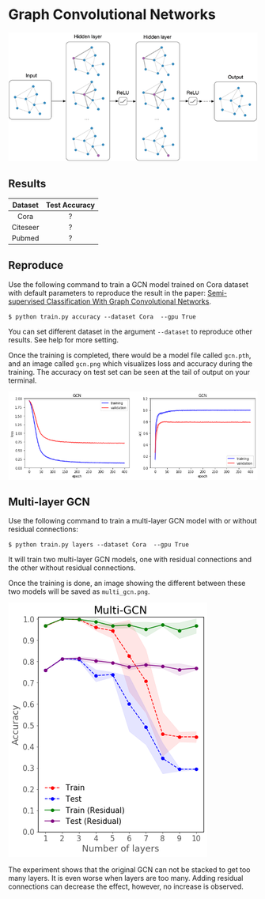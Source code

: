 # Graph Convolutional Networks

![](./images/layer.png)

## Results

| Dataset | Test Accuracy |
| :-: | :-: |
| Cora | ? |
| Citeseer | ? |
| Pubmed | ? |

## Reproduce

Use the following command to train a GCN model trained on Cora dataset with default parameters to reproduce the result in the paper: [Semi-supervised Classification With Graph Convolutional Networks](https://openreview.net/pdf?id=SJU4ayYgl).

```
$ python train.py accuracy --dataset Cora  --gpu True
```

You can set different dataset in the argument `--dataset` to reproduce other results. See help for more setting.

Once the training is completed, there would be a model file called `gcn.pth`, and an image called `gcn.png` which visualizes loss and accuracy during the training. The accuracy on test set can be seen at the tail of output on your terminal.

![](./images/gcn.png)

## Multi-layer GCN

Use the following command to train a multi-layer GCN model with or without residual connections:

```
$ python train.py layers --dataset Cora  --gpu True
```

It will train two multi-layer GCN models, one with residual connections and the other without residual connections.

Once the training is done, an image showing the different between these two models will be saved as `multi_gcn.png`.

![](./images/multi_gcn.png)

The experiment shows that the original GCN can not be stacked to get too many layers. It is even worse when layers are too many. Adding residual connections can decrease the effect, however, no increase is observed.